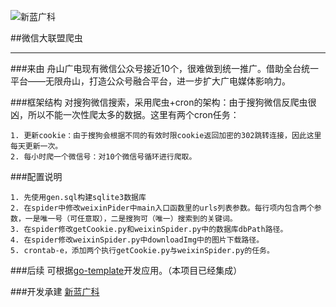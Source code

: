![新蓝广科](http://develop.zsgd.com:8081/markdown/img/zsgd.jpg)

##微信大联盟爬虫

---

###来由
舟山广电现有微信公众号接近10个，很难做到统一推广。借助全台统一平台——无限舟山，打造公众号融合平台，进一步扩大广电媒体影响力。

###框架结构
对搜狗微信搜索，采用爬虫+cron的架构：由于搜狗微信反爬虫很凶，所以不能一次性爬太多的数据。这里有两个cron任务：

    1. 更新cookie：由于搜狗会根据不同的有效时限cookie返回加密的302跳转连接，因此这里每天更新一次。
    2. 每小时爬一个微信号：对10个微信号循环进行爬取。
    
###配置说明

    1. 先使用gen.sql构建sqlite3数据库
    2. 在spider中修改weixinPider中main入口函数里的urls列表参数。每行项内包含两个参数，一是唯一号（可任意取），二是搜狗可（唯一）搜索到的关键词。
    3. 在spider修改getCookie.py和weixinSpider.py中的数据库dbPath路径。
    4. 在spider修改weixinSpider.py中downloadImg中的图片下载路径。
    5. crontab-e，添加两个执行getCookie.py与weixinSpider.py的任务。
    
###后续
可根据[go-template](https://github.com/MeowLeg/go-template)开发应用。（本项目已经集成）
    
###开发承建
[新蓝广科](http://www.xinlantech.com)
